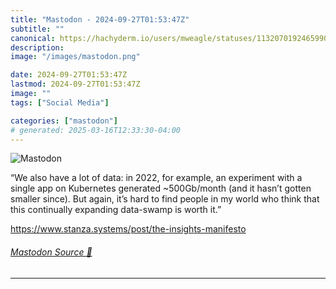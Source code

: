 ```yaml
---
title: "Mastodon - 2024-09-27T01:53:47Z"
subtitle: ""
canonical: https://hachyderm.io/users/mweagle/statuses/113207019246599030
description:
image: "/images/mastodon.png"

date: 2024-09-27T01:53:47Z
lastmod: 2024-09-27T01:53:47Z
image: ""
tags: ["Social Media"]

categories: ["mastodon"]
# generated: 2025-03-16T12:33:30-04:00
---
```

![Mastodon](/images/mastodon.png)

<p>“We also have a lot of data: in 2022, for example, an experiment with a single app on Kubernetes generated ~500Gb/month (and it hasn’t gotten smaller since). But again, it’s hard to find people in my world who think that this continually expanding data-swamp is worth it.”</p><p><a href="https://www.stanza.systems/post/the-insights-manifesto" target="_blank" rel="nofollow noopener noreferrer" translate="no"><span class="invisible">https://www.</span><span class="ellipsis">stanza.systems/post/the-insigh</span><span class="invisible">ts-manifesto</span></a></p>


###### [Mastodon Source 🐘](https://hachyderm.io/@mweagle/113207019246599030)

___
